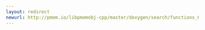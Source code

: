 ```yaml
---
layout: redirect
newurl: http://pmem.io/libpmemobj-cpp/master/doxygen/search/functions_63.html
---
```

